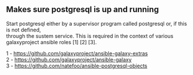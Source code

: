 Makes sure postgresql is up and running
-----
Start postgresql either by a supervisor program called postgresql or, if this is not defined,  
through the sustem service. This is required in the context of various galaxyproject ansible roles [1] [2] [3].


1 - https://github.com/galaxyproject/ansible-galaxy-extras  
2 - https://github.com/galaxyproject/ansible-galaxy  
3 - https://github.com/natefoo/ansible-postgresql-objects  
